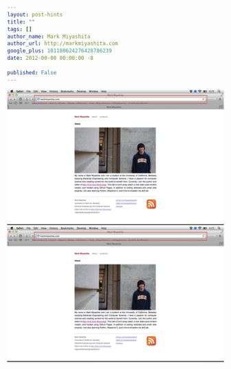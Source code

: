 ```yaml
---
layout: post-hints
title: ""
tags: []
author_name: Mark Miyashita
author_url: http://markmiyashita.com
google_plus: 101180624276428786239
date: 2012-00-00 00:00:00 -8

published: False
---
```


<img class="clear blog-image-full-border" src="/images/omnibar_safari.png" title="Omnibar">

<img class="clear blog-image-border" src="/images/omnibar_safari.png" title="Omnibar">
